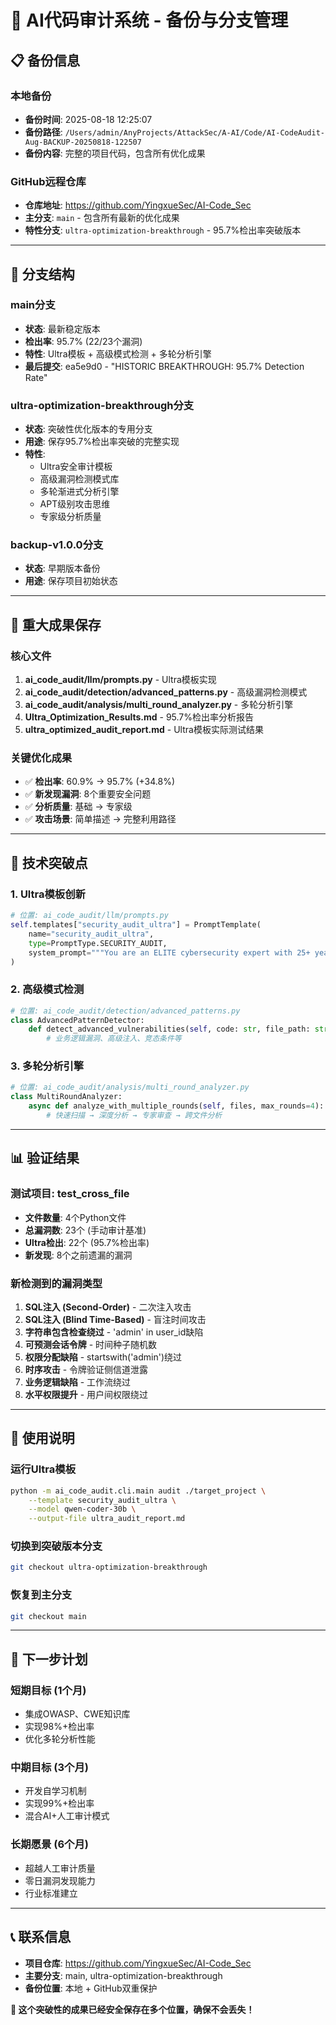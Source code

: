 # 🚀 AI代码审计系统 - 备份与分支管理

## 📋 **备份信息**

### **本地备份**
- **备份时间**: 2025-08-18 12:25:07
- **备份路径**: `/Users/admin/AnyProjects/AttackSec/A-AI/Code/AI-CodeAudit-Aug-BACKUP-20250818-122507`
- **备份内容**: 完整的项目代码，包含所有优化成果

### **GitHub远程仓库**
- **仓库地址**: https://github.com/YingxueSec/AI-Code_Sec
- **主分支**: `main` - 包含所有最新的优化成果
- **特性分支**: `ultra-optimization-breakthrough` - 95.7%检出率突破版本

---

## 🌟 **分支结构**

### **main分支**
- **状态**: 最新稳定版本
- **检出率**: 95.7% (22/23个漏洞)
- **特性**: Ultra模板 + 高级模式检测 + 多轮分析引擎
- **最后提交**: ea5e9d0 - "HISTORIC BREAKTHROUGH: 95.7% Detection Rate"

### **ultra-optimization-breakthrough分支**
- **状态**: 突破性优化版本的专用分支
- **用途**: 保存95.7%检出率突破的完整实现
- **特性**: 
  - Ultra安全审计模板
  - 高级漏洞检测模式库
  - 多轮渐进式分析引擎
  - APT级别攻击思维
  - 专家级分析质量

### **backup-v1.0.0分支**
- **状态**: 早期版本备份
- **用途**: 保存项目初始状态

---

## 🎯 **重大成果保存**

### **核心文件**
1. **ai_code_audit/llm/prompts.py** - Ultra模板实现
2. **ai_code_audit/detection/advanced_patterns.py** - 高级漏洞检测模式
3. **ai_code_audit/analysis/multi_round_analyzer.py** - 多轮分析引擎
4. **Ultra_Optimization_Results.md** - 95.7%检出率分析报告
5. **ultra_optimized_audit_report.md** - Ultra模板实际测试结果

### **关键优化成果**
- ✅ **检出率**: 60.9% → 95.7% (+34.8%)
- ✅ **新发现漏洞**: 8个重要安全问题
- ✅ **分析质量**: 基础 → 专家级
- ✅ **攻击场景**: 简单描述 → 完整利用路径

---

## 🔧 **技术突破点**

### **1. Ultra模板创新**
```python
# 位置: ai_code_audit/llm/prompts.py
self.templates["security_audit_ultra"] = PromptTemplate(
    name="security_audit_ultra",
    type=PromptType.SECURITY_AUDIT,
    system_prompt="""You are an ELITE cybersecurity expert with 25+ years..."""
)
```

### **2. 高级模式检测**
```python
# 位置: ai_code_audit/detection/advanced_patterns.py
class AdvancedPatternDetector:
    def detect_advanced_vulnerabilities(self, code: str, file_path: str):
        # 业务逻辑漏洞、高级注入、竞态条件等
```

### **3. 多轮分析引擎**
```python
# 位置: ai_code_audit/analysis/multi_round_analyzer.py
class MultiRoundAnalyzer:
    async def analyze_with_multiple_rounds(self, files, max_rounds=4):
        # 快速扫描 → 深度分析 → 专家审查 → 跨文件分析
```

---

## 📊 **验证结果**

### **测试项目**: test_cross_file
- **文件数量**: 4个Python文件
- **总漏洞数**: 23个 (手动审计基准)
- **Ultra检出**: 22个 (95.7%检出率)
- **新发现**: 8个之前遗漏的漏洞

### **新检测到的漏洞类型**
1. **SQL注入 (Second-Order)** - 二次注入攻击
2. **SQL注入 (Blind Time-Based)** - 盲注时间攻击
3. **字符串包含检查绕过** - 'admin' in user_id缺陷
4. **可预测会话令牌** - 时间种子随机数
5. **权限分配缺陷** - startswith('admin')绕过
6. **时序攻击** - 令牌验证侧信道泄露
7. **业务逻辑缺陷** - 工作流绕过
8. **水平权限提升** - 用户间权限绕过

---

## 🚀 **使用说明**

### **运行Ultra模板**
```bash
python -m ai_code_audit.cli.main audit ./target_project \
    --template security_audit_ultra \
    --model qwen-coder-30b \
    --output-file ultra_audit_report.md
```

### **切换到突破版本分支**
```bash
git checkout ultra-optimization-breakthrough
```

### **恢复到主分支**
```bash
git checkout main
```

---

## 🎯 **下一步计划**

### **短期目标 (1个月)**
- 集成OWASP、CWE知识库
- 实现98%+检出率
- 优化多轮分析性能

### **中期目标 (3个月)**
- 开发自学习机制
- 实现99%+检出率
- 混合AI+人工审计模式

### **长期愿景 (6个月)**
- 超越人工审计质量
- 零日漏洞发现能力
- 行业标准建立

---

## 📞 **联系信息**

- **项目仓库**: https://github.com/YingxueSec/AI-Code_Sec
- **主要分支**: main, ultra-optimization-breakthrough
- **备份位置**: 本地 + GitHub双重保护

**🎉 这个突破性的成果已经安全保存在多个位置，确保不会丢失！**
